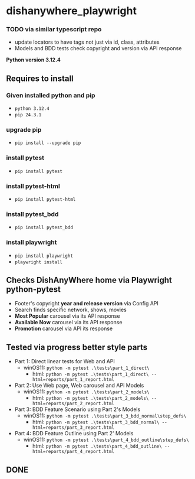 # dishanywhere_playwright


### TODO via similar typescript repo
- update locators to have tags not just via id, class, attributes
- Models and BDD tests check copyright and version via API response

**Python version 3.12.4**
## Requires to install 
### Given installed python and pip
- `python 3.12.4`
- `pip 24.3.1`
### upgrade pip
- `pip install --upgrade pip`
### install pytest
- `pip install pytest`
### install pytest-html
- `pip install pytest-html`
### install pytest_bdd 
- `pip install pytest_bdd`
### install playwright
- `pip install playwright`
- `playwright install`


## Checks DishAnyWhere home via Playwright python-pytest
- Footer's copyright **year and release version** via Config API
- Search finds specific network, shows, movies
- **Most Popular** carousel via its API response
- **Available Now** carousel via its API response
- **Promotion** carousel via API its response

## Tested via progress better style parts
- Part 1: Direct linear tests for Web and API
  - winOS11: `python -m pytest .\tests\part_1_direct\`
     - html: `python -m pytest .\tests\part_1_direct\ --html=reports/part_1_report.html  `
- Part 2: Use Web page, Web carousel and API Models
  - winOS11: `python -m pytest .\tests\part_2_models\`
     - html: `python -m pytest .\tests\part_2_models\ --html=reports/part_2_report.html`
- Part 3: BDD Feature Scenario using Part 2's Models
  - winOS11: `python -m pytest .\tests\part_3_bdd_normal\step_defs\`
     - html: `python -m pytest .\tests\part_3_bdd_normal\ --html=reports/part_3_report.html`
- Part 4: BDD Feature Outline using Part 2' Models
  - winOS11: `python -m pytest .\tests\part_4_bdd_outline\step_defs\`
     - html: `python -m pytest .\tests\part_4_bdd_outline\ --html=reports/part_4_report.html`

## DONE
